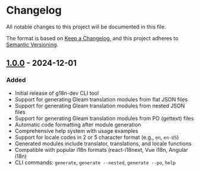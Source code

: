 # Changelog

All notable changes to this project will be documented in this file.

The format is based on [Keep a Changelog](https://keepachangelog.com/en/1.0.0/),
and this project adheres to [Semantic Versioning](https://semver.org/spec/v2.0.0.html).

## [1.0.0] - 2024-12-01

### Added

- Initial release of g18n-dev CLI tool
- Support for generating Gleam translation modules from flat JSON files
- Support for generating Gleam translation modules from nested JSON files
- Support for generating Gleam translation modules from PO (gettext) files
- Automatic code formatting after module generation
- Comprehensive help system with usage examples
- Support for locale codes in 2 or 5 character format (e.g., `en`, `en-US`)
- Generated modules include translator, translations, and locale functions
- Compatible with popular i18n formats (react-i18next, Vue i18n, Angular i18n)
- CLI commands: `generate`, `generate --nested`, `generate --po`, `help`

[1.0.0]: https://github.com/renatillas/g18n-dev/releases/tag/v1.0.0

